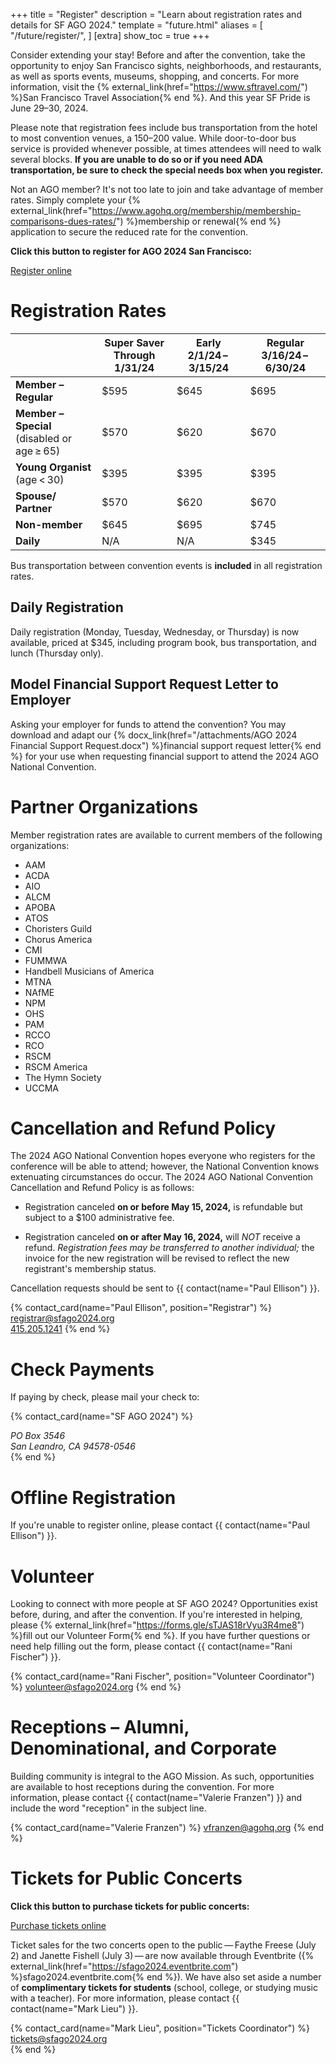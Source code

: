+++
title = "Register"
description = "Learn about registration rates and details for SF AGO 2024."
template = "future.html"
aliases = [
  "/future/register/",
]
[extra]
show_toc = true
+++

Consider extending your stay! Before and after the convention, take the opportunity to enjoy San
Francisco sights, neighborhoods, and restaurants, as well as sports events, museums, shopping, and
concerts. For more information, visit the
{% external_link(href="https://www.sftravel.com/") %}San Francisco Travel Association{% end %}.
And this year SF Pride is June 29–30, 2024.

Please note that registration fees include bus transportation from the hotel to most convention
venues, a $150–$200 value. While door-to-door bus service is provided whenever possible, at
times attendees will need to walk several blocks. **If you are unable to do so or if you need ADA
transportation, be sure to check the special needs box when you register.**

Not an AGO member? It's not too late to join and take advantage of member rates. Simply complete your
{% external_link(href="https://www.agohq.org/membership/membership-comparisons-dues-rates/") %}membership or renewal{% end %}
application to secure the reduced rate for the convention.


<div class="action-panel">
<p><strong>Click this button to register for AGO 2024 San Francisco:</strong></p>
<a class="fancy-button" href="https://cvent.me/xdER8R?rt=NADRUV8wnEW6fR5Niy5H6g&RefId=sfago2024.org%2Fregister" rel="external" target="_blank">Register online</a><br>
</div>

# Registration Rates

<table class="registration-rates">
  <thead>
    <tr>
      <th></th>
      <th class="expired"><strong>Super Saver</strong><br>Through 1/31/24</th>
      <th class="expired"><strong>Early</strong><br>2/1/24&thinsp;–&thinsp;3/15/24</th>
      <th class="current"><strong>Regular</strong><br>3/16/24&thinsp;–&thinsp;6/30/24</th>
    </tr>
  </thead>
  <tbody>
    <tr>
      <td><strong>Member – Regular</strong></td>
      <td class="expired">$595</td>
      <td class="expired">$645</td>
      <td class="current">$695</td>
    </tr>
    <tr>
      <td><strong>Member – Special</strong><br>(disabled or age&thinsp;&ge;&thinsp;65)</td>
      <td class="expired">$570</td>
      <td class="expired">$620</td>
      <td class="current">$670</td>
    </tr>
    <tr>
      <td><strong>Young Organist</strong><br>(age&thinsp;&lt;&thinsp;30)</td>
      <td class="expired">$395</td>
      <td class="expired">$395</td>
      <td class="current">$395</td>
    </tr>
    <tr>
      <td><strong>Spouse/<wbr>Partner</strong></td>
      <td class="expired">$570</td>
      <td class="expired">$620</td>
      <td class="current">$670</td>
    </tr>
    <tr>
      <td><strong>Non-member</strong></td>
      <td class="expired">$645</td>
      <td class="expired">$695</td>
      <td class="current">$745</td>
    </tr>
    <tr>
      <td><strong>Daily</strong></td>
      <td class="expired">N/A</td>
      <td class="expired">N/A</td>
      <td class="current">$345</td>
    </tr>
  </tbody>
</table>

Bus transportation between convention events is **included** in all registration rates.

## Daily Registration

Daily registration (Monday, Tuesday, Wednesday, or Thursday) is now available, priced at $345,
including program book, bus transportation, and lunch (Thursday only).

## Model Financial Support Request Letter to Employer

Asking your employer for funds to attend the convention? You may download and adapt our
{% docx_link(href="/attachments/AGO 2024 Financial Support Request.docx") %}financial
support request letter{% end %}
for your use when requesting financial support to attend the 2024 AGO National Convention.

# Partner Organizations

Member registration rates are available to current members of the following organizations:

<ul class="partner-organizations">
  <li>AAM</li>
  <li>ACDA</li>
  <li>AIO</li>
  <li>ALCM</li>
  <li>APOBA</li>
  <li>ATOS</li>
  <li>Choristers Guild</li>
  <li>Chorus America</li>
  <li>CMI</li>
  <li>FUMMWA</li>
  <li>Handbell Musicians of America</li>
  <li>MTNA</li>
  <li>NAfME</li>
  <li>NPM</li>
  <li>OHS</li>
  <li>PAM</li>
  <li>RCCO</li>
  <li>RCO</li>
  <li>RSCM</li>
  <li>RSCM America</li>
  <li>The Hymn Society </li>
  <li>UCCMA</li>
</ul>

# Cancellation and Refund Policy

The 2024 AGO National Convention hopes everyone who registers for the conference will be able to attend; however, the National Convention knows extenuating circumstances do occur. The 2024 AGO National Convention Cancellation and Refund Policy is as follows:

* Registration canceled **on or before May 15, 2024,** is refundable but subject to a $100 administrative fee.

* Registration canceled **on or after May 16, 2024,** will *NOT* receive a refund. *Registration fees may be transferred to another individual;* the invoice for the new registration will be revised to reflect the new registrant's membership status.

Cancellation requests should be sent to {{ contact(name="Paul Ellison") }}.

{% contact_card(name="Paul Ellison", position="Registrar") %}
<a href="mailto:registrar@sfago2024.org">registrar@sfago2024.org</a><br>
<a href="tel:+14152051241">415.205.1241</a>
{% end %}

# Check Payments

If paying by check, please mail your check to:

{% contact_card(name="SF AGO 2024") %}
<address>
PO Box 3546<br>
San Leandro, CA 94578-0546
</address>
{% end %}

# Offline Registration

If you're unable to register online, please contact {{ contact(name="Paul Ellison") }}.

# Volunteer

Looking to connect with more people at SF AGO 2024? Opportunities exist before, during, and after
the convention. If you're interested in helping, please
{% external_link(href="https://forms.gle/sTJAS18rVyu3R4me8") %}fill out our Volunteer Form{% end %}.
If you have further questions or need help filling out the form, please contact
{{ contact(name="Rani Fischer") }}.

{% contact_card(name="Rani Fischer", position="Volunteer Coordinator") %}
<a href="mailto:volunteer@sfago2024.org">volunteer@sfago2024.org</a>
{% end %}

# Receptions – Alumni, Denominational, and Corporate

Building community is integral to the AGO Mission. As such, opportunities are available to host
receptions during the convention. For more information, please contact {{ contact(name="Valerie Franzen") }}
and include the word "reception" in the subject line.

{% contact_card(name="Valerie Franzen") %}
<a href="mailto:vfranzen@agohq.org">vfranzen@agohq.org</a>
{% end %}

# Tickets for Public Concerts

<div class="action-panel">
<p><strong>Click this button to purchase tickets for public concerts:</strong></p>
<a class="fancy-button" href="https://sfago2024.eventbrite.com" rel="external" target="_blank">Purchase tickets online</a><br>
</div>

Ticket sales for the two concerts open to the public&thinsp;—&thinsp;Faythe Freese (July 2) and Janette Fishell
(July 3)&thinsp;—&thinsp;are now available through Eventbrite ({% external_link(href="https://sfago2024.eventbrite.com") %}sfago2024.eventbrite.com{% end %}). We have also
set aside a number of **complimentary tickets for students** (school, college, or studying music with a
teacher). For more information, please contact {{ contact(name="Mark Lieu") }}.

{% contact_card(name="Mark Lieu", position="Tickets Coordinator") %}
<a href="mailto:tickets@sfago2024.org">tickets@sfago2024.org</a><br>
{% end %}
